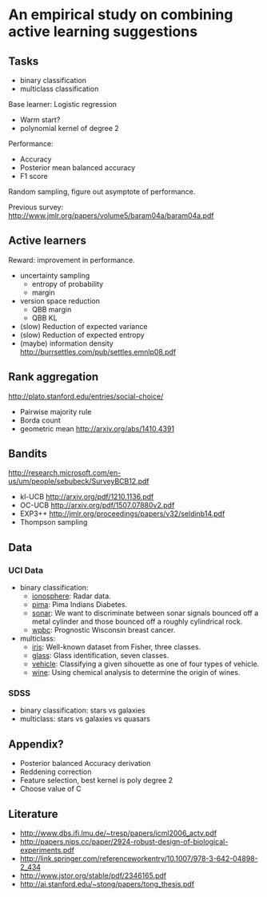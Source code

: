 # An empirical study on combining active learning suggestions

## Tasks
* binary classification
* multiclass classification

Base learner: Logistic regression
* Warm start?
* polynomial kernel of degree 2

Performance:
* Accuracy
* Posterior mean balanced accuracy
* F1 score

Random sampling, figure out asymptote of performance.

Previous survey: http://www.jmlr.org/papers/volume5/baram04a/baram04a.pdf

## Active learners

Reward: improvement in performance.

* uncertainty sampling
  - entropy of probability
  - margin
* version space reduction
  - QBB margin
  - QBB KL
* (slow) Reduction of expected variance
* (slow) Reduction of expected entropy
* (maybe) information density http://burrsettles.com/pub/settles.emnlp08.pdf

## Rank aggregation
http://plato.stanford.edu/entries/social-choice/

* Pairwise majority rule
* Borda count
* geometric mean http://arxiv.org/abs/1410.4391


## Bandits
http://research.microsoft.com/en-us/um/people/sebubeck/SurveyBCB12.pdf

* kl-UCB http://arxiv.org/pdf/1210.1136.pdf
* OC-UCB http://arxiv.org/pdf/1507.07880v2.pdf
* EXP3++ http://jmlr.org/proceedings/papers/v32/seldinb14.pdf
* Thompson sampling

## Data

### UCI Data

* binary classification:
  * [ionosphere](https://archive.ics.uci.edu/ml/datasets/Ionosphere): Radar data.
  * [pima](https://archive.ics.uci.edu/ml/datasets/Pima+Indians+Diabetes): Pima Indians Diabetes.
  * [sonar](https://archive.ics.uci.edu/ml/datasets/Connectionist+Bench+(Sonar,+Mines+vs.+Rocks)): We want to discriminate between sonar signals bounced off a metal cylinder and those bounced off a roughly cylindrical rock.
  * [wpbc](https://archive.ics.uci.edu/ml/datasets/Breast+Cancer+Wisconsin+(Prognostic)): Prognostic Wisconsin breast cancer.
* multiclass:
  * [iris](https://archive.ics.uci.edu/ml/datasets/Iris): Well-known dataset from Fisher, three classes.
  * [glass](https://archive.ics.uci.edu/ml/datasets/Glass+Identification): Glass identification, seven classes.
  * [vehicle](https://archive.ics.uci.edu/ml/datasets/Statlog+(Vehicle+Silhouettes)): Classifying a given sihouette as one of four types of vehicle.
  * [wine](https://archive.ics.uci.edu/ml/datasets/Wine): Using chemical analysis to determine the origin of wines.

### SDSS

* binary classification: stars vs galaxies
* multiclass: stars vs galaxies vs quasars

## Appendix?
* Posterior balanced Accuracy derivation
* Reddening correction
* Feature selection, best kernel is poly degree 2
* Choose value of C

## Literature

* http://www.dbs.ifi.lmu.de/~tresp/papers/icml2006_actv.pdf
* http://papers.nips.cc/paper/2924-robust-design-of-biological-experiments.pdf
* http://link.springer.com/referenceworkentry/10.1007/978-3-642-04898-2_434
* http://www.jstor.org/stable/pdf/2346165.pdf
* http://ai.stanford.edu/~stong/papers/tong_thesis.pdf
